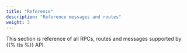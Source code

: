 ```yaml
---
title: "Reference"
description: "Reference messages and routes"
weight: 3
---
```


This section is reference of all RPCs, routes and messages supported by {{% tts %}} API.
